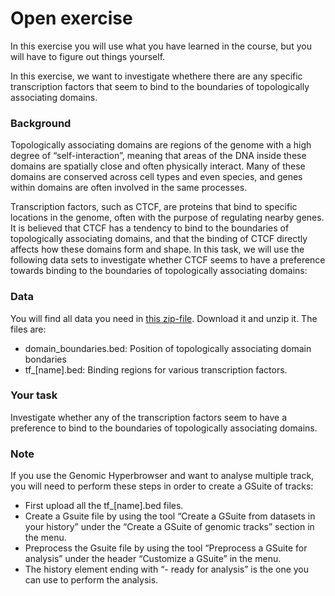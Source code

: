 # Open exercise
In this exercise you will use what you have learned in the course, but you will have to figure out things yourself.

In this exercise, we want to investigate whethere there are any specific transcription factors that seem to bind to the boundaries of topologically associating domains.

### Background
Topologically associating domains are regions of the genome with a high degree of “self-interaction”, meaning that areas of the DNA inside these domains are spatially close and often physically interact. Many of these domains are conserved across cell types and even species, and genes within domains are often involved in the same processes. 

Transcription factors, such as CTCF, are proteins that bind to specific locations in the genome, often with the purpose of regulating nearby genes. It is believed that CTCF has a tendency to bind to the boundaries of topologically associating domains, and that the binding of CTCF directly affects how these domains form and shape. In this task, we will use the following data sets to investigate whether CTCF seems to have a preference towards binding to the boundaries of topologically associating domains:


### Data
You will find all data you need in [this zip-file](data_files.zip). Download it and unzip it. The files are:
* domain_boundaries.bed: Position of topologically associating domain bondaries
* tf_[name].bed: Binding regions for various transcription factors.


### Your task
Investigate whether any of the transcription factors seem to have a preference to bind to the boundaries of topologically associating domains.



### Note
If you use the Genomic Hyperbrowser and want to analyse multiple track, you will need to perform these steps in order to create a GSuite of tracks:
* First upload all the tf_[name].bed files.
* Create a Gsuite file by using the tool “Create a GSuite from datasets in your history” under the “Create a GSuite of genomic tracks” section in the menu.
* Preprocess the Gsuite file by using the tool “Preprocess a GSuite for analysis” under the header “Customize a GSuite” in the menu.
* The history element ending with “- ready for analysis” is the one you can use to perform the analysis.
